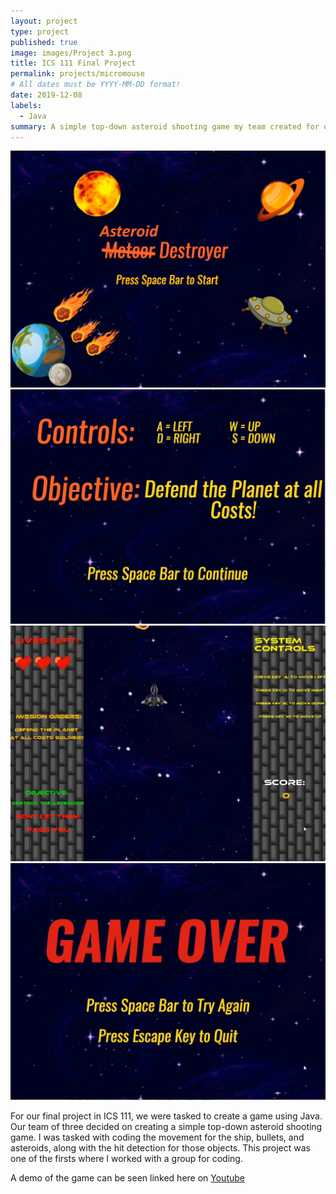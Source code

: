 ```yaml
---
layout: project
type: project
published: true
image: images/Project 3.png
title: ICS 111 Final Project
permalink: projects/micromouse
# All dates must be YYYY-MM-DD format!
date: 2019-12-08
labels:
  - Java
summary: A simple top-down asteroid shooting game my team created for our final project in ICS 111.
---
```


<div class="ui small rounded images">
  <img class="ui image" src="../images/Project 3.png">
  <img class="ui image" src="../images/Project 3 Controls.png">
  <img class="ui image" src="../images/Project 3 Gameplay.png">
  <img class="ui image" src="../images/Project 3 Game Over.png">
</div>

For our final project in ICS 111, we were tasked to create a game using Java. Our team of three decided on creating a simple top-down asteroid shooting game. I was tasked with coding the movement for the ship, bullets, and asteroids, along with the hit detection for those objects. This project was one of the firsts where I worked with a group for coding.

A demo of the game can be seen linked here on <a href="https://youtu.be/kBpOlnwq6TI">Youtube</a>




